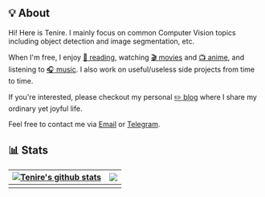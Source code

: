 ## 💡 About

Hi! Here is Tenire. I mainly focus on common Computer Vision topics including object detection and image segmentation, etc. 

When I'm free, I enjoy [📖 reading](), watching [🎬 movies]() and [📺 anime](), and listening to [🎧 music](). I also work on useful/useless side projects from time to time.

If you're interested, please checkout my personal [✏️ blog](https://www.tenire.com) where I share my ordinary yet joyful life. 

Feel free to contact me via <a href="mailto:i@tenire.com">Email</a> or [Telegram](https://t.me/itenire).

## 📊 Stats

| <a href="https://github.com/Tenire"><img align="center" src="https://github-readme-stats.vercel.app/api?username=Tenire&show_icons=true&include_all_commits=true&theme=tokyonight&hide_border=true&count_private=true&bg_color=60,EAE5C97F,6CC6CB7F" alt="Tenire's github stats" /></a> | <a href="https://github.com/Tenire"><img align="center" src="https://github-readme-stats.vercel.app/api/top-langs/?username=Tenire&layout=compact&theme=tokyonight&hide_border=true&bg_color=45,EAE5C97F,6CC6CB7F" /></a> |
| :----------------------------------------------------------: | ------------------------------------------------------------ |
|                                                              |                                                              |

